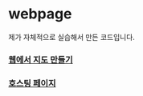 # webpage
제가 자체적으로 실습해서 만든 코드입니다.

### [웹에서 지도 만들기](https://www.youtube.com/watch?v=vyUqO96Qk-s)
### [호스팅 페이지](https://do04200611.github.io/webpage/)
